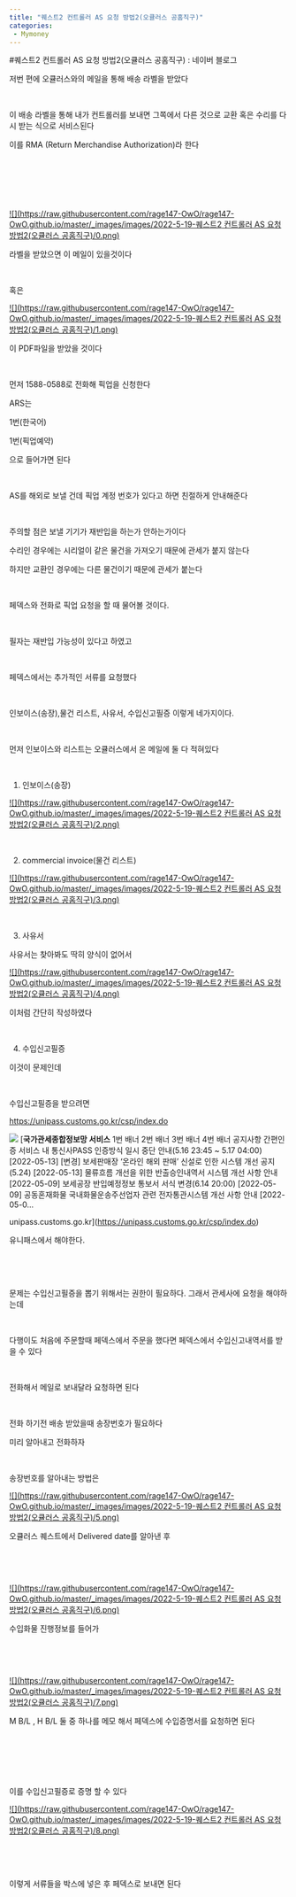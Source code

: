 ```yaml
---
title: "퀘스트2 컨트롤러 AS 요청 방법2(오큘러스 공홈직구)"
categories:
 - Mymoney
---
```

#퀘스트2 컨트롤러 AS 요청 방법2(오큘러스 공홈직구) : 네이버 블로그








저번 편에 오큘러스와의 메일을 통해 배송 라벨을 받았다

​

이 배송 라벨을 통해 내가 컨트롤러를 보내면 그쪽에서 다른 것으로 교환 혹은 수리를 다시 받는 식으로 서비스된다

이를 RMA (Return Merchandise Authorization)라 한다

​

​

​





 



[![](https://raw.githubusercontent.com/rage147-OwO/rage147-OwO.github.io/master/_images/images/2022-5-19-퀘스트2 컨트롤러 AS 요청 방법2(오큘러스 공홈직구)/0.png)](#)








라벨을 받았으면 이 메일이 있을것이다

​

혹은





 



[![](https://raw.githubusercontent.com/rage147-OwO/rage147-OwO.github.io/master/_images/images/2022-5-19-퀘스트2 컨트롤러 AS 요청 방법2(오큘러스 공홈직구)/1.png)](#)








이 PDF파일을 받았을 것이다

​

먼저 1588-0588로 전화해 픽업을 신청한다

ARS는 

1번(한국어)

1번(픽업예약)

으로 들어가면 된다

​

AS를 해외로 보낼 건데 픽업 계정 번호가 있다고 하면 친절하게 안내해준다

​

주의할 점은 보낼 기기가 재반입을 하는가 안하는가이다

수리인 경우에는 시리얼이 같은 물건을 가져오기 때문에 관세가 붙지 않는다

하지만 교환인 경우에는 다른 물건이기 때문에 관세가 붙는다

​

페덱스와 전화로 픽업 요청을 할 때 물어볼 것이다.

​

필자는 재반입 가능성이 있다고 하였고

​

페덱스에서는 추가적인 서류를 요청했다

​

인보이스(송장),물건 리스트, 사유서, 수입신고필증 이렇게 네가지이다.

​

먼저 인보이스와 리스트는 오큘러스에서 온 메일에 둘 다 적혀있다

​

1. 인보이스(송장)





 



[![](https://raw.githubusercontent.com/rage147-OwO/rage147-OwO.github.io/master/_images/images/2022-5-19-퀘스트2 컨트롤러 AS 요청 방법2(오큘러스 공홈직구)/2.png)](#)








​

2. commercial invoice(물건 리스트)





 



[![](https://raw.githubusercontent.com/rage147-OwO/rage147-OwO.github.io/master/_images/images/2022-5-19-퀘스트2 컨트롤러 AS 요청 방법2(오큘러스 공홈직구)/3.png)](#)








​

3. 사유서

사유서는 찾아봐도 딱히 양식이 없어서





 



[![](https://raw.githubusercontent.com/rage147-OwO/rage147-OwO.github.io/master/_images/images/2022-5-19-퀘스트2 컨트롤러 AS 요청 방법2(오큘러스 공홈직구)/4.png)](#)








이처럼 간단히 작성하였다

​

4. 수입신고필증

이것이 문제인데

​

수입신고필증을 받으려면 

<https://unipass.customs.go.kr/csp/index.do>





 



[![](https://dthumb-phinf.pstatic.net/?src=%22https%3A%2F%2Funipass.customs.go.kr%2Fcsp%2Fframework%2Ffiledownload%2Fkcs4gImageDownload.do%3FattchFileId%3DMYC-20220512-00046344970EEZv1%22&type=ff120)](https://unipass.customs.go.kr/csp/index.do)
[**국가관세종합정보망 서비스**
1번 배너 2번 배너 3번 배너 4번 배너 공지사항 간편인증 서비스 내 통신사PASS 인증방식 일시 중단 안내(5.16 23:45 ~ 5.17 04:00) [2022-05-13] [변경] 보세판매장 ‘온라인 해외 판매’ 신설로 인한 시스템 개선 공지(5.24) [2022-05-13] 물류흐름 개선을 위한 반출승인내역서 시스템 개선 사항 안내 [2022-05-09] 보세공장 반입예정정보 통보서 서식 변경(6.14 20:00) [2022-05-09] 공동혼재화물 국내화물운송주선업자 관련 전자통관시스템 개선 사항 안내 [2022-05-0...


unipass.customs.go.kr](https://unipass.customs.go.kr/csp/index.do)




 



유니패스에서 해야한다.

​

​

문제는 수입신고필증을 뽑기 위해서는 권한이 필요하다. 그래서 관세사에 요청을 해야하는데

​

다행이도 처음에 주문할때 페덱스에서 주문을 했다면 페덱스에서 수입신고내역서를 받을 수 있다

​

전화해서 메일로 보내달라 요청하면 된다

​

전화 하기전 배송 받았을때 송장번호가 필요하다

미리 알아내고 전화하자

​

송장번호를 알아내는 방법은





 



[![](https://raw.githubusercontent.com/rage147-OwO/rage147-OwO.github.io/master/_images/images/2022-5-19-퀘스트2 컨트롤러 AS 요청 방법2(오큘러스 공홈직구)/5.png)](#)








오큘러스 퀘스트에서 Delivered date를 알아낸 후

​

​





 



[![](https://raw.githubusercontent.com/rage147-OwO/rage147-OwO.github.io/master/_images/images/2022-5-19-퀘스트2 컨트롤러 AS 요청 방법2(오큘러스 공홈직구)/6.png)](#)








수입화물 진행정보를 들어가

​

​





 



[![](https://raw.githubusercontent.com/rage147-OwO/rage147-OwO.github.io/master/_images/images/2022-5-19-퀘스트2 컨트롤러 AS 요청 방법2(오큘러스 공홈직구)/7.png)](#)








M B/L , H B/L 둘 중 하나를 메모 해서 페덱스에 수입증명서를 요청하면 된다

​

​

​

이를 수입신고필증로 증명 할 수 있다





 



[![](https://raw.githubusercontent.com/rage147-OwO/rage147-OwO.github.io/master/_images/images/2022-5-19-퀘스트2 컨트롤러 AS 요청 방법2(오큘러스 공홈직구)/8.png)](#)








​

​

이렇게 서류들을 박스에 넣은 후 페덱스로 보내면 된다

​

​





 

